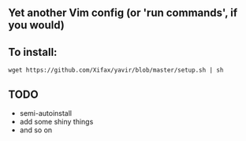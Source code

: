 Yet another Vim config (or 'run commands', if you would)
---

## To install:

    wget https://github.com/Xifax/yavir/blob/master/setup.sh | sh

## TODO

* semi-autoinstall
* add some shiny things
* and so on
